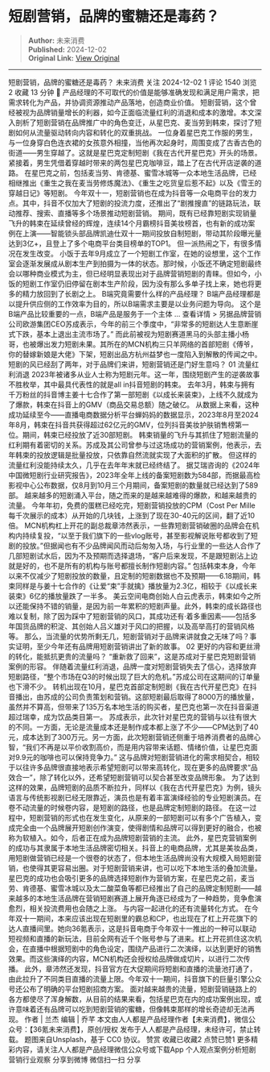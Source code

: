 # 短剧营销，品牌的蜜糖还是毒药？

> **Author:** 未来消费  
> **Published:** 2024-12-02  
> **Original Link:** [View Original](https://www.woshipm.com/marketing/6148712.html)

---

短剧营销，品牌的蜜糖还是毒药？ 未来消费 关注 2024-12-02 1 评论 1540 浏览 2 收藏 13 分钟 🔗 产品经理的不可取代的价值是能够准确发现和满足用户需求，把需求转化为产品，并协调资源推动产品落地，创造商业价值。 短剧营销，这个曾经被视为品牌销量增长的利器，如今正面临流量红利的消退和成本的激增。本文深入剖析了短剧营销在品牌推广中的角色变迁，从星巴克、麦当劳到韩束，探讨了短剧如何从流量驱动转向内容和转化的双重挑战。 一位身着星巴克工作服的男生，与一位身穿白色连衣裙的女孩意外相撞，当他再次起身时，周围变成了古香古色的街道——男生穿越了。这就是星巴克定制短剧《我在古代开星巴克》开头的场景。紧接着，男生凭借着穿越时带来的两包星巴克咖啡豆，踏上了在古代开店逆袭的道路。 在星巴克之前，包括麦当劳、肯德基、蜜雪冰城等一众本地生活品牌，已经相继推出《重生之我在麦当劳修炼魔法》、《重生之吃货皇后惹不起》以及《雪王的穿越日记》等短剧。 今年双十一，短剧营销也在成为抖音等一众电商平台的发力点。其中，抖音不仅加大了短剧的投流力度，还推出了“剧推搜直”的链路玩法，联动推荐、搜索、直播等多个场景推动短剧营销。 期间，既有已经靠短剧实现销量飞升的韩束在延续曾经的辉煌，连续14个月霸榜抖音美妆榜首，也有新的成功案例在上演——智能锁头部品牌凯迪仕双十一期间投放自制短剧，带动其阶段曝光量达到3亿+，且登上了多个电商平台类目榜单的TOP1。 但一派热闹之下，有很多情况在发生改变。 小饭于去年9月成立了一个短剧工作室，在她的设想里，这个工作室会逐渐发展成从剧本生产到拍摄为一体的状态。那时候，小饭还不确定短剧最终会以哪种商业模式为主，但已经明显表现出对于品牌营销短剧的青睐。但如今，小饭的短剧工作室仍旧停留在剧本生产阶段，因为没有那么多单子找上来，她也将更多的精力放回到了长剧之上。 B端究竟需要什么样的产品经理？ B端产品经理都是以提升供应侧的工作效率为目的，所以B端需求主要是以业务问题为导向。 这个是B端产品比较重要的一点，B端产品是服务于一个主体 ... 查看详情 > 另据品牌营销公司欧游集团CEO苏成表示，今年的前三个季度中，“非常多的短剧达人生意断崖式下跌，基本上退出主流市场了。” 而此前被视为短剧赛道黑马的头部主播小杨哥，也被爆出发力短剧未果。其所在的MCN机构三只羊网络的首部短剧《傅爷，你的替嫁新娘是大佬》下架，短剧出品方杭州益梦也一度陷入到解散的传闻之中。 短剧的风已经刮了两年，对于品牌们来讲，短剧营销还是门好生意吗？ 01 流量红利消退 2023年被诸多从业人士称为短剧元年。这一年，围绕短剧产生的逆袭故事不胜枚举，其中最具代表性的就是all in抖音短剧的韩束。 去年3月，韩束与拥有千万粉丝的抖音博主姜十七合作了第一部短剧《以成长来装束》，上线不久就成为了爆款，韩束在抖音上的GMV（商品交易总额）随之破亿。 从数据上来看，这种成功延续至今——直播电商数据分析平台蝉妈妈的数据显示，2023年8月至2024年8月，韩束在抖音共获得超过62亿元的GMV，位列抖音美妆护肤销售榜第一位。期间，韩束已经投放了近30部短剧。 韩束销量的飞升与其抓住了短剧流量的红利期有着密切的关系。苏成及其公司曾参与过这场成功的营销案例，他表示，去年韩束的投放逻辑是批量投放，只依靠自然流就实现了大面积的扩散。 但这样的流量红利没能持续太久，几乎在去年年末就已经终结了。 据艾瑞咨询的《2024年中国微短剧行业研究报告》，2023年全年上线的备案短剧数为584部，而据最高检影视中心公布数据，仅8月到10月三个月期间，备案短剧的数量就已经达到了589部。 越来越多的短剧涌入平台，随之而来的是越来越难得的爆款，和越来越贵的流量。 今年年初，免费的蛋糕已经吃完，短剧营销投放的CPM（Cost Per Mille 每千次展示的成本）从开始的几块钱，上涨到了现在30-40元的区间，翻了近10倍。 MCN机构杠上开花的副总裁章沛然表示，一些靠短剧营销破圈的品牌会在机构内持续复投，“以至于我们旗下的一些vlog账号，甚至影视解说账号都收到了短剧的投放。”但据闻也有不少品牌闻风而动后匆匆入场，与行业里的一些达人合作了几部短剧试水后，因为不及预期而选择退场，“客户后来发现，不是跟短剧沾上边就是好的，也不是所有的机构与账号都擅长制作短剧内容。” 包括韩束本身，今年以来不仅减少了短剧投放的数量，且定制的短剧数据也不及预期——6.18期间，韩束同样是与姜十七合作的《让爱“束”手就擒》播放量为2.3亿，相较于《以成长来装束》6亿的播放量跌了一半多。 美云空间电商创始人白云虎表示，韩束如今之所以还能保持不错的销量，是因为前一年累积的短剧声量。此外，韩束的成长路径也难以复制，除了因为踩中了短剧营销的风口，其成功还有·着多重因素——包括多年国货品牌的积淀、其创始人吕义雄对于风口的把握，以及高举高打的营销风格等。 那么，当流量的优势所剩无几，短剧营销对于品牌来讲就食之无味了吗？事实证明，至少今年还有品牌用短剧营销讲出了新的故事。 02 更好的内容和更丝滑的转化，能抵抗更贵的流量吗？ “重新救了回来”，这是苏成对于星巴克短剧营销案例的形容。 伴随着流量红利消退，品牌一度对短剧营销失去了信心，选择放弃短剧路径，“整个市场在Q3的时候出现了巨大的危机。”苏成公司在这期间的订单量也下滑不少。 转机出现在10月，星巴克首部定制短剧《我在古代开星巴克》在抖音播出，由苏成的公司负责策划和营销。这部短剧最后取得了8000万的播放量，虽然并不算高，但带来了135万名本地生活的购买者，星巴克也第一次在抖音渠道超过瑞幸，成为饮品类目第一。 苏成表示，此次针对星巴克的营销与以往有很大的不同。一方面，无论是流量成本还是制作成本都上涨了不少——CPM达到了40元，成本达到了300万元。另一方面，此次短剧营销还侧重于培养消费者的品牌心智，“我们不再是以平价收割高价，而是用内容带来话题、情绪价值，让星巴克面对9.9元的咖啡也可以保持竞争力。” 这与品牌对短剧营销进化的需求相契合，相较于以往许多品牌很直接地表示希望短剧可以带来高转化，现在更多的品牌要求“品效合一”，除了转化以外，还希望短剧营销可以契合甚至改变品牌形象。 为了达到这样的效果，品牌短剧的品质不断拉升，同样以《我在古代开星巴克》为例，镜头语言与传统影视剧已经无限靠近，演员也是有着丰富演绎经验的专业短剧演员。在卷不动流量的时候卷内容，是短剧的路径，也是品牌定制短剧的路径。 在这一过程中，短剧营销的形式也在发生变化，从原来的一部短剧可以有多个广告植入，变成完全由一个品牌展开短剧创作演变，使得剧情和品牌可以得到更好的融合，也被称为软植入。如今，后者正在成为品牌短剧营销的主流。 此外，星巴克营销案例的成功与其隶属于本地生活品牌密切相关。抖音上的电商品牌，尤其是美妆品类，用短剧做营销已经是一个很卷的状态了，但本地生活品牌尚没有大规模入局短剧营销，也使得其更容易出圈。对于短剧营销来讲，也可以吃下本地生活的叠加流量。 星巴克的成功也会吸引更多的品牌选择短剧作为营销方案，在星巴克之前，麦当劳、肯德基、蜜雪冰城以及太二酸菜鱼等都已经推出了自己的品牌定制短剧——越来越多的本地生活品牌在营销短剧赛道上展开角逐已经成为了一种趋势，竞争愈演愈烈，相关投流费用也会随之上涨。 与内容一起进化的还有流量转化方式。 在今年双十一期间，本来应该出现在短剧里的霸总和CP，也出现在了杠上开花旗下的达人直播间里。她向36氪表示，这是抖音电商于今年双十一推出的一种可以联动短视频和直播的新玩法，目前全网有近千个账号参与了进来。杠上开花抓住这次机会，在直播中根据短剧中的角色设定，围绕产品进行二次演绎，以达到更好的销售效果。而这些演绎的内容，MCN机构还会授权给品牌做成切片，以进行二次传播。 此外，章沛然还发现，抖音官方在大促期间将短剧和直播的流量池打通了，由此拉升了不同类目直播的流量上限。今年双十一期间，抖音旗下的巨量引擎公众号还公布了明确的平台短剧招商方案。 面对越来越贵的流量，短剧营销链路上的各方都使尽了浑身解数，从目前的结果来看，包括星巴克在内的成功案例出现，或许意味着还有品牌可以吃到短剧营销的蜜糖，但像韩束那样的增长奇迹却无法再现。 作者 | 兰杰 编辑 | 乔芊 本文由人人都是产品经理作者【未来消费】，微信公众号：【36氪未来消费】，原创/授权 发布于人人都是产品经理，未经许可，禁止转载。 题图来自Unsplash，基于 CC0 协议。 赞赏 收藏已收藏2 点赞已赞1 更多精彩内容，请关注人人都是产品经理微信公众号或下载App 个人观点案例分析短剧营销行业观察 分享到微博 微信扫一扫 分享